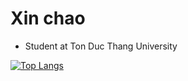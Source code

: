# Xin chao

- Student at Ton Duc Thang University

[![Top Langs](https://github-readme-stats.vercel.app/api/top-langs/?username=baorlys&hide=javascript,html,css,less)](https://github.com/anuraghazra/github-readme-stats)
